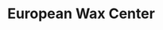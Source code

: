 ---
title: "European Wax Center"
url: /chicago/european-wax-center-south-pulaski-road/
shop: Kosmetik
---
